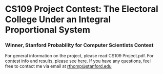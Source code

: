 # CS109 Project Contest: The Electoral College Under an Integral Proportional System
### Winner, Stanford Probability for Computer Scientists Contest

For general information on the project, please read CS109 Project.pdf. For contest info and results, please see [here](https://web.stanford.edu/class/archive/cs/cs109/cs109.1202/). If you have any questions, feel free to contact me via email at rthomp@stanford.edu
